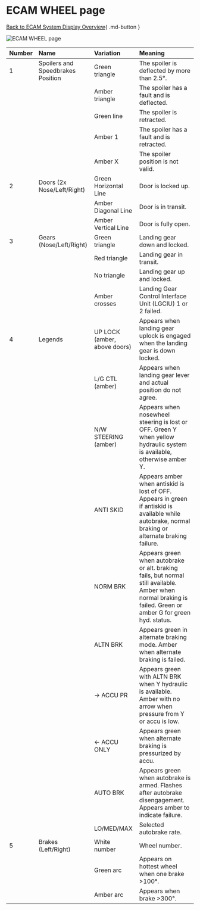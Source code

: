 # ECAM WHEEL page

[Back to ECAM System Display Overview](index.md){ .md-button }

![ECAM WHEEL page](../../../assets/a32nx-briefing/ecam/wheel.png "ECAM WHEEL page")

| Number | Name                              | Variation                    | Meaning                                                                                                                                                      |
|:-------|:----------------------------------|:-----------------------------|:-------------------------------------------------------------------------------------------------------------------------------------------------------------|
| 1      | Spoilers and Speedbrakes Position | Green triangle               | The spoiler is deflected by more than 2.5°.                                                                                                                  |
|        |                                   | Amber triangle               | The spoiler has a fault and is deflected.                                                                                                                    |
|        |                                   | Green line                   | The spoiler is retracted.                                                                                                                                    |
|        |                                   | Amber 1                      | The spoiler has a fault and is retracted.                                                                                                                    |
|        |                                   | Amber X                      | The spoiler position is not valid.                                                                                                                           |
| 2      | Doors (2x Nose/Left/Right)        | Green Horizontal Line        | Door is locked up.                                                                                                                                           |
|        |                                   | Amber Diagonal Line          | Door is in transit.                                                                                                                                          |
|        |                                   | Amber Vertical Line          | Door is fully open.                                                                                                                                          |
| 3      | Gears (Nose/Left/Right)           | Green triangle               | Landing gear down and locked.                                                                                                                                |
|        |                                   | Red triangle                 | Landing gear in transit.                                                                                                                                     |
|        |                                   | No triangle                  | Landing gear up and locked.                                                                                                                                  |
|        |                                   | Amber crosses                | Landing Gear Control Interface Unit (LGCIU) 1 or 2 failed.                                                                                                   |
| 4      | Legends                           | UP LOCK (amber, above doors) | Appears when landing gear uplock is engaged when the landing gear is down locked.                                                                            |
|        |                                   | L/G CTL (amber)              | Appears when landing gear lever and actual position do not agree.                                                                                            |
|        |                                   | N/W STEERING (amber)         | Appears when nosewheel steering is lost or OFF. Green Y when yellow hydraulic system is available, otherwise amber Y.                                        |
|        |                                   | ANTI SKID                    | Appears amber when antiskid is lost of OFF. Appears in green if antiskid is available while autobrake, normal braking or alternate braking failure.          |
|        |                                   | NORM BRK                     | Appears green when autobrake or alt. braking fails, but normal still available. Amber when normal braking is failed. Green or amber G for green hyd. status. |
|        |                                   | ALTN BRK                     | Appears green in alternate braking mode. Amber when alternate braking is failed.                                                                             |
|        |                                   | &rarr; ACCU PR               | Appears green with ALTN BRK when Y hydraulic is available. Amber with no arrow when pressure from Y or accu is low.                                          |
|        |                                   | &larr; ACCU ONLY             | Appears green when alternate braking is pressurized by accu.                                                                                                 |
|        |                                   | AUTO BRK                     | Appears green when autobrake is armed. Flashes after autobrake disengagement. Appears amber to indicate failure.                                             |
|        |                                   | LO/MED/MAX                   | Selected autobrake rate.                                                                                                                                     |
| 5      | Brakes (Left/Right)               | White number                 | Wheel number.                                                                                                                                                |
|        |                                   | Green arc                    | Appears on hottest wheel when one brake >100°.                                                                                                               |
|        |                                   | Amber arc                    | Appears when brake >300°.                                                                                                                                    |

